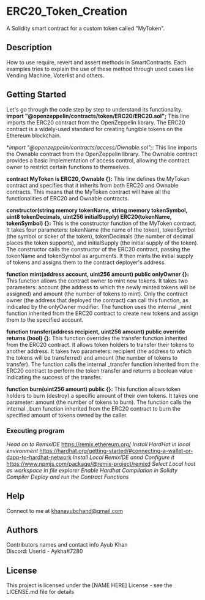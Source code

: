 ﻿# ERC20_Token_Creation
 A Solidity smart contract for a custom token called "MyToken".

## Description
How to use require, revert and assert methods in SmartContracts. Each examples tries to explain the use of these method through used cases like Vending Machine, Voterlist and others. 

## Getting Started
 Let's go through the code step by step to understand its functionality.
**import "@openzeppelin/contracts/token/ERC20/ERC20.sol";** This line imports the ERC20 contract from the OpenZeppelin library. The ERC20 contract is a widely-used standard for creating fungible tokens on the Ethereum blockchain.

**import "@openzeppelin/contracts/access/Ownable.sol";:* This line imports the Ownable contract from the OpenZeppelin library. The Ownable contract provides a basic implementation of access control, allowing the contract owner to restrict certain functions to themselves.

**contract MyToken is ERC20, Ownable {}:** This line defines the MyToken contract and specifies that it inherits from both ERC20 and Ownable contracts. This means that the MyToken contract will have all the functionalities of ERC20 and Ownable contracts.

**constructor(string memory tokenName, string memory tokenSymbol, uint8 tokenDecimals, uint256 initialSupply) ERC20(tokenName, tokenSymbol) {}:** This is the constructor function of the MyToken contract. It takes four parameters: tokenName (the name of the token), tokenSymbol (the symbol or ticker of the token), tokenDecimals (the number of decimal places the token supports), and initialSupply (the initial supply of the token). The constructor calls the constructor of the ERC20 contract, passing the tokenName and tokenSymbol as arguments. It then mints the initial supply of tokens and assigns them to the contract deployer's address.

**function mint(address account, uint256 amount) public onlyOwner {}:** This function allows the contract owner to mint new tokens. It takes two parameters: account (the address to which the newly minted tokens will be assigned) and amount (the number of tokens to mint). Only the contract owner (the address that deployed the contract) can call this function, as indicated by the onlyOwner modifier. The function uses the internal _mint function inherited from the ERC20 contract to create new tokens and assign them to the specified account.

**function transfer(address recipient, uint256 amount) public override returns (bool) {}:** This function overrides the transfer function inherited from the ERC20 contract. It allows token holders to transfer their tokens to another address. It takes two parameters: recipient (the address to which the tokens will be transferred) and amount (the number of tokens to transfer). The function calls the internal _transfer function inherited from the ERC20 contract to perform the token transfer and returns a boolean value indicating the success of the transfer.

**function burn(uint256 amount) public {}:** This function allows token holders to burn (destroy) a specific amount of their own tokens. It takes one parameter: amount (the number of tokens to burn). The function calls the internal _burn function inherited from the ERC20 contract to burn the specified amount of tokens owned by the caller.

### Executing program
*Head on to RemixIDE* https://remix.ethereum.org/
*Install HardHat in local environment* https://hardhat.org/getting-started/#connecting-a-wallet-or-dapp-to-hardhat-network
*Install Local RemixIDE annd Configure it* https://www.npmjs.com/package/@remix-project/remixd
*Select Local host as workspace in file explorer*
*Enable Hardhat Compilation in Solidty Compiler*
*Deploy and run the Contract Functions*

## Help

Connect to me at khanayubchand@gmail.com

## Authors

Contributors names and contact info
Ayub Khan  
Discord: Userid - Aykha#7280


## License

This project is licensed under the [NAME HERE] License - see the LICENSE.md file for details
